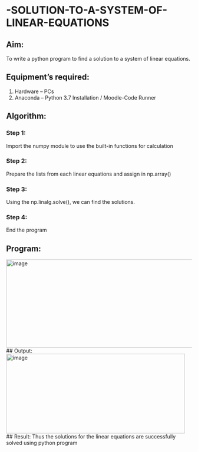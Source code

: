 # -SOLUTION-TO-A-SYSTEM-OF-LINEAR-EQUATIONS
## Aim:
To write a python program to find a solution to a system of linear equations.
## Equipment’s required:
1. 	Hardware – PCs
2. 	Anaconda – Python 3.7 Installation / Moodle-Code Runner
## Algorithm:
### Step 1: 
Import the numpy module to use the built-in functions for calculation
### Step 2: 
Prepare the lists from each linear equations and assign in np.array()
### Step 3: 
Using the np.linalg.solve(), we can find the solutions.
### Step 4: 
End the program
## Program:
<img width="614" height="239" alt="image" src="https://github.com/user-attachments/assets/2b236092-d84d-4448-ad5d-ddd1033c273a" />
## Output:
<img width="485" height="216" alt="image" src="https://github.com/user-attachments/assets/6337f627-9a64-47ee-8324-f79d6842f664" />
## Result: 
Thus the solutions for the linear equations are successfully solved using python program
